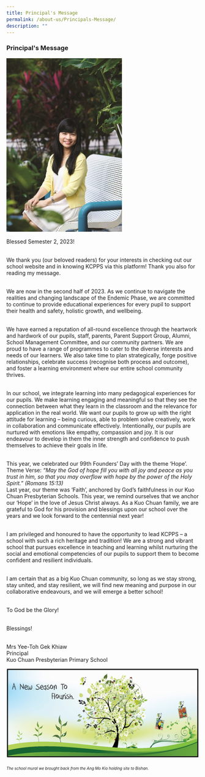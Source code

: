 ```yaml
---
title: Principal's Message
permalink: /about-us/Principals-Message/
description: ""
---
```

<h3> Principal's Message</h3>

<div class="container">
 <img src="/images/principal.jpg" style="width:60%; height:50%;"></div>

<p class="text">Blessed Semester 2, 2023!  <br> <br>

We thank you (our beloved readers) for your interests in checking out our school website and in knowing KCPPS via this platform! Thank you also for reading my message. <br><br>

We are now in the second half of 2023. As we continue to navigate the realities and changing landscape of the Endemic Phase, we are committed to continue to provide educational experiences for every pupil to support their health and safety, holistic growth, and wellbeing.<br><br>

We have earned a reputation of all-round excellence through the heartwork and hardwork of our pupils, staff, parents, Parent Support Group, Alumni, School Management Committee, and our community partners. We are proud to have a range of programmes to cater to the diverse interests and needs of our learners. We also take time to plan strategically, forge positive relationships, celebrate success (recognise both process and outcome), and foster a learning environment where our entire school community thrives. <br><br>

In our school, we integrate learning into many pedagogical experiences for our pupils. We make learning engaging and meaningful so that they see the connection between what they learn in the classroom and the relevance for application in the real world. We want our pupils to grow up with the right attitude for learning – being curious, able to problem solve creatively, work in collaboration and communicate effectively. Intentionally, our pupils are nurtured with emotions like empathy, compassion and joy. It is our endeavour to develop in them the inner strength and confidence to push themselves to achieve their goals in life. <br><br>

This year, we celebrated our 99th Founders’ Day with the theme ‘Hope’. 
Theme Verse: *“May the God of hope fill you with all joy and peace as you trust in him, so that you may overflow with hope by the power of the Holy Spirit.” (Romans 15:13)*<br>Last year, our theme was ‘Faith’, anchored by God’s faithfulness in our Kuo Chuan Presbyterian Schools. This year, we remind ourselves that we anchor our ‘Hope’ in the love of Jesus Christ always. As a Kuo Chuan family, we are grateful to God for his provision and blessings upon our school over the years and we look forward to the centennial next year!<br><br>

I am privileged and honoured to have the opportunity to lead KCPPS – a school with such a rich heritage and tradition! We are a strong and vibrant school that pursues excellence in teaching and learning whilst nurturing the social and emotional competencies of our pupils to support them to become confident and resilient individuals. <br><br>

I am certain that as a big Kuo Chuan community, so long as we stay strong, stay united, and stay resilient, we will find new meaning and purpose in our collaborative endeavours, and we will emerge a better school! <br><br>


 
	

To God be the Glory!   <br><br>

Blessings! <br> <br>

Mrs Yee-Toh Gek Khiaw<br>
Principal<br>
Kuo Chuan Presbyterian Primary School


<img src="/images/A%20new%20season%20to%20flourish%20banner.png">

</p><p style="font-size:10px"><em>The school mural we brought back from the Ang Mo Kio holding site to Bishan.</em></p>